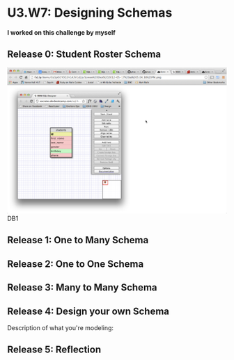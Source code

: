 # U3.W7: Designing Schemas


#### I worked on this challenge by myself


## Release 0: Student Roster Schema
<!-- display your image inline here -->
<p><img src="imgs/db1.png"> DB1</a></p>


## Release 1: One to Many Schema
<!-- display your image inline here -->


## Release 2: One to One Schema
<!-- display your image inline here -->


## Release 3: Many to Many Schema
<!-- display your image inline here -->


## Release 4: Design your own Schema
Description of what you're modeling: 

<!-- display your one-to-one image inline here -->
<!-- display your many-to-many image inline here -->

## Release 5: Reflection
